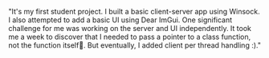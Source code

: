 "It's my first student project. I built a basic client-server app using Winsock. I also attempted to add a basic UI using Dear ImGui. One significant challenge for me was working on the server and UI independently. It took me a week to discover that I needed to pass a pointer to a class function, not the function itself🤡. But eventually, I added client per thread handling :)."
